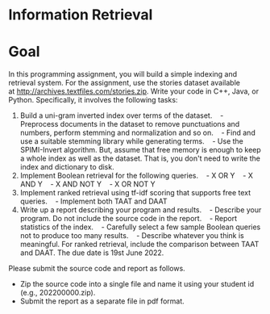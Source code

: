 # Information Retrieval

# Goal

In this programming assignment, you will build a simple indexing and retrieval system.
For the assignment, use the stories dataset available at http://archives.textfiles.com/stories.zip.
Write your code in C++, Java, or Python.
Specifically, it involves the following tasks:
1. Build a uni-gram inverted index over terms of the dataset.
   - Preprocess documents in the dataset to remove punctuations and numbers, perform stemming and normalization and so on.
   - Find and use a suitable stemming library while generating terms.
   - Use the SPIMI-Invert algorithm. But, assume that free memory is enough to keep a whole index as well as the dataset. That is, you don't need to write the index and dictionary to disk.
2. Implement Boolean retrieval for the following queries.
   - X OR Y
   - X AND Y
   - X AND NOT Y
   - X OR NOT Y
3. Implement ranked retrieval using tf-idf scoring that supports free text queries.
   - Implement both TAAT and DAAT
4. Write up a report describing your program and results.
   - Describe your program. Do not include the source code in the report.
   - Report statistics of the index.
   - Carefully select a few sample Boolean queries not to produce too many results.
   - Describe whatever you think is meaningful. For ranked retrieval, include the comparison between TAAT and DAAT.
The due date is 19st June 2022.



Please submit the source code and report as follows.
- Zip the source code into a single file and name it using your student id (e.g., 202200000.zip).
- Submit the report as a separate file in pdf format.